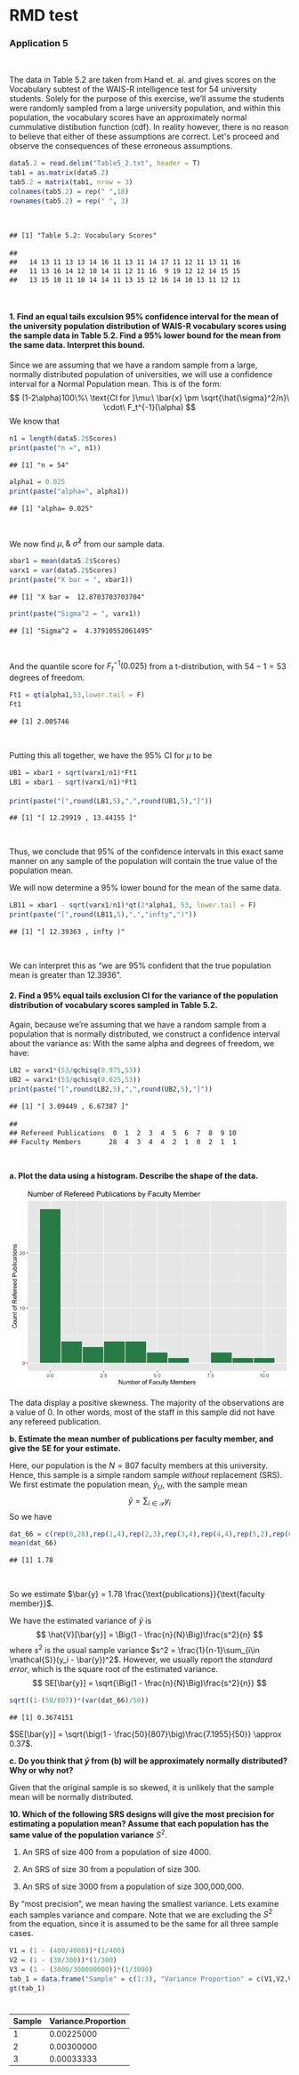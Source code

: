 RMD test
================

### Application 5

<br>

The data in Table 5.2 are taken from Hand et. al. and gives scores on
the Vocabulary subtest of the WAIS-R intelligence test for 54 university
students. Solely for the purpose of this exercise, we’ll assume the
students were randomly sampled from a large university population, and
within this population, the vocabulary scores have an approximately normal cummulative distibution function (cdf).
In reality however, there is no reason to believe that either of these
assumptions are correct. Let's proceed and observe the consequences of these erroneous assumptions.  <br>

``` r
data5.2 = read.delim("Table5_2.txt", header = T)
tab1 = as.matrix(data5.2)
tab5.2 = matrix(tab1, nrow = 3)
colnames(tab5.2) = rep(" ",18)
rownames(tab5.2) = rep(" ", 3)
```

<br>

    ## [1] "Table 5.2: Vocabulary Scores"

    ##                                                        
    ##   14 13 11 13 13 14 16 11 13 11 14 17 11 12 11 13 11 16
    ##   11 13 16 14 12 10 14 11 12 11 16  9 19 12 12 14 15 15
    ##   13 15 10 11 10 14 14 11 13 15 12 16 14 10 13 11 12 11

<br>

#### 1. Find an equal tails exculsion 95% confidence interval for the mean of the university population distribution of WAIS-R vocabulary scores using the sample data in Table 5.2. Find a 95% lower bound for the mean from the same data. Interpret this bound.

  

Since we are assuming that we have a random sample from a large,
normally distributed population of universities, we will use a
confidence interval for a Normal Population mean. This is of the form:  
$$
          (1-2\alpha)100\%\ \text{CI for }\mu:\ \bar{x} \pm \sqrt{\hat{\sigma}^2/n}\ \cdot\ F_t^{-1}(\alpha)
                        $$ We know that

``` r
n1 = length(data5.2$Scores)
print(paste("n =", n1))
```

    ## [1] "n = 54"

``` r
alpha1 = 0.025
print(paste("alpha=", alpha1))
```

    ## [1] "alpha= 0.025"

<br>

We now find $\mu, \&\ \hat{\sigma}^2$ from our sample data. <br>

``` r
xbar1 = mean(data5.2$Scores)
varx1 = var(data5.2$Scores)
print(paste("X bar = ", xbar1))
```

    ## [1] "X bar =  12.8703703703704"

``` r
print(paste("Sigma^2 = ", varx1))
```

    ## [1] "Sigma^2 =  4.37910552061495"

<br>

And the quantile score for $F^{-1}_t(0.025)$ from a t-distribution, with
$54-1 = 53$ degrees of freedom. <br>

``` r
Ft1 = qt(alpha1,53,lower.tail = F)
Ft1
```

    ## [1] 2.005746

<br>

Putting this all together, we have the 95% CI for $\mu$ to be <br>

``` r
UB1 = xbar1 + sqrt(varx1/n1)*Ft1
LB1 = xbar1 - sqrt(varx1/n1)*Ft1

print(paste("[",round(LB1,5),",",round(UB1,5),"]"))
```

    ## [1] "[ 12.29919 , 13.44155 ]"

<br>

Thus, we conclude that 95% of the confidence intervals in this exact
same manner on any sample of the population will contain the true value
of the population mean. <br>

We will now determine a 95% lower bound for the mean of the same data.
<br>

``` r
LB11 = xbar1 - sqrt(varx1/n1)*qt(2*alpha1, 53, lower.tail = F)
print(paste("[",round(LB11,5),",","infty",")"))
```

    ## [1] "[ 12.39363 , infty )"

<br>

We can interpret this as “we are 95% confident that the true population
mean is greater than 12.3936”. <br>

#### 2. Find a 95% equal tails exclusion CI for the variance of the population distribution of vocabulary scores sampled in Table 5.2.

  

Again, because we’re assuming that we have a random sample from a
population that is normally distributed, we construct a confidence
interval about the variance as: With the same alpha and degrees of
freedom, we have:

``` r
LB2 = varx1*(53/qchisq(0.975,53))
UB2 = varx1*(53/qchisq(0.025,53))
print(paste("[",round(LB2,5),",",round(UB2,5),"]"))
```

    ## [1] "[ 3.09449 , 6.67387 ]"

    ##                                                       
    ## Refereed Publications  0  1  2  3  4  5  6  7  8  9 10
    ## Faculty Members       28  4  3  4  4  2  1  0  2  1  1

<br>

**a. Plot the data using a histogram. Describe the shape of the data.**
<br>

![](test1_files/figure-gfm/unnamed-chunk-10-1.png)<!-- -->

The data display a positive skewness. The majority of the observations
are a value of 0. In other words, most of the staff in this sample did
not have any refereed publication. <br>

**b. Estimate the mean number of publications per faculty member, and
give the SE for your estimate.** <br>

Here, our population is the $N= 807$ faculty members at this university.
Hence, this sample is a simple random sample *without* replacement
(SRS). We first estimate the population mean, $\bar{y}_{U}$, with the
sample mean $$
                                  \bar{y} = \sum_{i\in \mathcal{S}} y_i
                                        $$ So we have

``` r
dat_66 = c(rep(0,28),rep(1,4),rep(2,3),rep(3,4),rep(4,4),rep(5,2),rep(6,1),rep(7,0),rep(8,2),rep(9,1),rep(10,1))
mean(dat_66)
```

    ## [1] 1.78

<br>

So we estimate
$\bar{y} = 1.78 \frac{\text{publications}}{\text{faculty member}}$. <br>

We have the estimated variance of $\bar{y}$ is $$
                    \hat{V}[\bar{y}] = \Big(1 - \frac{n}{N}\Big)\frac{s^2}{n}
                                    $$ where $s^2$ is the usual sample
variance $s^2 = \frac{1}{n-1}\sum_{i\in \mathcal{S}}(y_i - \bar{y})^2$.
However, we usually report the *standard error*, which is the square
root of the estimated variance. $$
                                    SE[\bar{y}] = \sqrt{\Big(1 - \frac{n}{N}\Big)\frac{s^2}{n}}
                                          $$

``` r
sqrt((1-(50/807))*(var(dat_66)/50))
```

    ## [1] 0.3674151

$SE[\bar{y}] = \sqrt{\big(1 - \frac{50}{807}\big)\frac{7.1955}{50}} \approx 0.37$.

**c. Do you think that $\bar{y}$ from (b) will be approximately normally
distributed? Why or why not?** <br>

Given that the original sample is so skewed, it is unlikely that the
sample mean will be normally distributed. <br>

**10. Which of the following SRS designs will give the most precision
for estimating a population mean? Assume that each population has the
same value of the population variance** $S^2$.<br>

1.  An SRS of size 400 from a population of size 4000.<br>

2.  An SRS of size 30 from a population of size 300.<br>

3.  An SRS of size 3000 from a population of size 300,000,000. <br>

By “most precision”, we mean having the smallest variance. Lets examine
each samples variance and compare. Note that we are excluding the $S^2$
from the equation, since it is assumed to be the same for all three
sample cases. <br>

``` r
V1 = (1 - (400/4000))*(1/400)
V2 = (1 - (30/300))*(1/300)
V3 = (1 - (3000/300000000))*(1/3000)
tab_1 = data.frame("Sample" = c(1:3), "Variance Proportion" = c(V1,V2,V3))
gt(tab_1)
```

<div id="kdfwuifsxp" style="padding-left:0px;padding-right:0px;padding-top:10px;padding-bottom:10px;overflow-x:auto;overflow-y:auto;width:auto;height:auto;">
<style>html {
  font-family: -apple-system, BlinkMacSystemFont, 'Segoe UI', Roboto, Oxygen, Ubuntu, Cantarell, 'Helvetica Neue', 'Fira Sans', 'Droid Sans', Arial, sans-serif;
}

#kdfwuifsxp .gt_table {
  display: table;
  border-collapse: collapse;
  margin-left: auto;
  margin-right: auto;
  color: #333333;
  font-size: 16px;
  font-weight: normal;
  font-style: normal;
  background-color: #FFFFFF;
  width: auto;
  border-top-style: solid;
  border-top-width: 2px;
  border-top-color: #A8A8A8;
  border-right-style: none;
  border-right-width: 2px;
  border-right-color: #D3D3D3;
  border-bottom-style: solid;
  border-bottom-width: 2px;
  border-bottom-color: #A8A8A8;
  border-left-style: none;
  border-left-width: 2px;
  border-left-color: #D3D3D3;
}

#kdfwuifsxp .gt_heading {
  background-color: #FFFFFF;
  text-align: center;
  border-bottom-color: #FFFFFF;
  border-left-style: none;
  border-left-width: 1px;
  border-left-color: #D3D3D3;
  border-right-style: none;
  border-right-width: 1px;
  border-right-color: #D3D3D3;
}

#kdfwuifsxp .gt_caption {
  padding-top: 4px;
  padding-bottom: 4px;
}

#kdfwuifsxp .gt_title {
  color: #333333;
  font-size: 125%;
  font-weight: initial;
  padding-top: 4px;
  padding-bottom: 4px;
  padding-left: 5px;
  padding-right: 5px;
  border-bottom-color: #FFFFFF;
  border-bottom-width: 0;
}

#kdfwuifsxp .gt_subtitle {
  color: #333333;
  font-size: 85%;
  font-weight: initial;
  padding-top: 0;
  padding-bottom: 6px;
  padding-left: 5px;
  padding-right: 5px;
  border-top-color: #FFFFFF;
  border-top-width: 0;
}

#kdfwuifsxp .gt_bottom_border {
  border-bottom-style: solid;
  border-bottom-width: 2px;
  border-bottom-color: #D3D3D3;
}

#kdfwuifsxp .gt_col_headings {
  border-top-style: solid;
  border-top-width: 2px;
  border-top-color: #D3D3D3;
  border-bottom-style: solid;
  border-bottom-width: 2px;
  border-bottom-color: #D3D3D3;
  border-left-style: none;
  border-left-width: 1px;
  border-left-color: #D3D3D3;
  border-right-style: none;
  border-right-width: 1px;
  border-right-color: #D3D3D3;
}

#kdfwuifsxp .gt_col_heading {
  color: #333333;
  background-color: #FFFFFF;
  font-size: 100%;
  font-weight: normal;
  text-transform: inherit;
  border-left-style: none;
  border-left-width: 1px;
  border-left-color: #D3D3D3;
  border-right-style: none;
  border-right-width: 1px;
  border-right-color: #D3D3D3;
  vertical-align: bottom;
  padding-top: 5px;
  padding-bottom: 6px;
  padding-left: 5px;
  padding-right: 5px;
  overflow-x: hidden;
}

#kdfwuifsxp .gt_column_spanner_outer {
  color: #333333;
  background-color: #FFFFFF;
  font-size: 100%;
  font-weight: normal;
  text-transform: inherit;
  padding-top: 0;
  padding-bottom: 0;
  padding-left: 4px;
  padding-right: 4px;
}

#kdfwuifsxp .gt_column_spanner_outer:first-child {
  padding-left: 0;
}

#kdfwuifsxp .gt_column_spanner_outer:last-child {
  padding-right: 0;
}

#kdfwuifsxp .gt_column_spanner {
  border-bottom-style: solid;
  border-bottom-width: 2px;
  border-bottom-color: #D3D3D3;
  vertical-align: bottom;
  padding-top: 5px;
  padding-bottom: 5px;
  overflow-x: hidden;
  display: inline-block;
  width: 100%;
}

#kdfwuifsxp .gt_group_heading {
  padding-top: 8px;
  padding-bottom: 8px;
  padding-left: 5px;
  padding-right: 5px;
  color: #333333;
  background-color: #FFFFFF;
  font-size: 100%;
  font-weight: initial;
  text-transform: inherit;
  border-top-style: solid;
  border-top-width: 2px;
  border-top-color: #D3D3D3;
  border-bottom-style: solid;
  border-bottom-width: 2px;
  border-bottom-color: #D3D3D3;
  border-left-style: none;
  border-left-width: 1px;
  border-left-color: #D3D3D3;
  border-right-style: none;
  border-right-width: 1px;
  border-right-color: #D3D3D3;
  vertical-align: middle;
  text-align: left;
}

#kdfwuifsxp .gt_empty_group_heading {
  padding: 0.5px;
  color: #333333;
  background-color: #FFFFFF;
  font-size: 100%;
  font-weight: initial;
  border-top-style: solid;
  border-top-width: 2px;
  border-top-color: #D3D3D3;
  border-bottom-style: solid;
  border-bottom-width: 2px;
  border-bottom-color: #D3D3D3;
  vertical-align: middle;
}

#kdfwuifsxp .gt_from_md > :first-child {
  margin-top: 0;
}

#kdfwuifsxp .gt_from_md > :last-child {
  margin-bottom: 0;
}

#kdfwuifsxp .gt_row {
  padding-top: 8px;
  padding-bottom: 8px;
  padding-left: 5px;
  padding-right: 5px;
  margin: 10px;
  border-top-style: solid;
  border-top-width: 1px;
  border-top-color: #D3D3D3;
  border-left-style: none;
  border-left-width: 1px;
  border-left-color: #D3D3D3;
  border-right-style: none;
  border-right-width: 1px;
  border-right-color: #D3D3D3;
  vertical-align: middle;
  overflow-x: hidden;
}

#kdfwuifsxp .gt_stub {
  color: #333333;
  background-color: #FFFFFF;
  font-size: 100%;
  font-weight: initial;
  text-transform: inherit;
  border-right-style: solid;
  border-right-width: 2px;
  border-right-color: #D3D3D3;
  padding-left: 5px;
  padding-right: 5px;
}

#kdfwuifsxp .gt_stub_row_group {
  color: #333333;
  background-color: #FFFFFF;
  font-size: 100%;
  font-weight: initial;
  text-transform: inherit;
  border-right-style: solid;
  border-right-width: 2px;
  border-right-color: #D3D3D3;
  padding-left: 5px;
  padding-right: 5px;
  vertical-align: top;
}

#kdfwuifsxp .gt_row_group_first td {
  border-top-width: 2px;
}

#kdfwuifsxp .gt_summary_row {
  color: #333333;
  background-color: #FFFFFF;
  text-transform: inherit;
  padding-top: 8px;
  padding-bottom: 8px;
  padding-left: 5px;
  padding-right: 5px;
}

#kdfwuifsxp .gt_first_summary_row {
  border-top-style: solid;
  border-top-color: #D3D3D3;
}

#kdfwuifsxp .gt_first_summary_row.thick {
  border-top-width: 2px;
}

#kdfwuifsxp .gt_last_summary_row {
  padding-top: 8px;
  padding-bottom: 8px;
  padding-left: 5px;
  padding-right: 5px;
  border-bottom-style: solid;
  border-bottom-width: 2px;
  border-bottom-color: #D3D3D3;
}

#kdfwuifsxp .gt_grand_summary_row {
  color: #333333;
  background-color: #FFFFFF;
  text-transform: inherit;
  padding-top: 8px;
  padding-bottom: 8px;
  padding-left: 5px;
  padding-right: 5px;
}

#kdfwuifsxp .gt_first_grand_summary_row {
  padding-top: 8px;
  padding-bottom: 8px;
  padding-left: 5px;
  padding-right: 5px;
  border-top-style: double;
  border-top-width: 6px;
  border-top-color: #D3D3D3;
}

#kdfwuifsxp .gt_striped {
  background-color: rgba(128, 128, 128, 0.05);
}

#kdfwuifsxp .gt_table_body {
  border-top-style: solid;
  border-top-width: 2px;
  border-top-color: #D3D3D3;
  border-bottom-style: solid;
  border-bottom-width: 2px;
  border-bottom-color: #D3D3D3;
}

#kdfwuifsxp .gt_footnotes {
  color: #333333;
  background-color: #FFFFFF;
  border-bottom-style: none;
  border-bottom-width: 2px;
  border-bottom-color: #D3D3D3;
  border-left-style: none;
  border-left-width: 2px;
  border-left-color: #D3D3D3;
  border-right-style: none;
  border-right-width: 2px;
  border-right-color: #D3D3D3;
}

#kdfwuifsxp .gt_footnote {
  margin: 0px;
  font-size: 90%;
  padding-left: 4px;
  padding-right: 4px;
  padding-left: 5px;
  padding-right: 5px;
}

#kdfwuifsxp .gt_sourcenotes {
  color: #333333;
  background-color: #FFFFFF;
  border-bottom-style: none;
  border-bottom-width: 2px;
  border-bottom-color: #D3D3D3;
  border-left-style: none;
  border-left-width: 2px;
  border-left-color: #D3D3D3;
  border-right-style: none;
  border-right-width: 2px;
  border-right-color: #D3D3D3;
}

#kdfwuifsxp .gt_sourcenote {
  font-size: 90%;
  padding-top: 4px;
  padding-bottom: 4px;
  padding-left: 5px;
  padding-right: 5px;
}

#kdfwuifsxp .gt_left {
  text-align: left;
}

#kdfwuifsxp .gt_center {
  text-align: center;
}

#kdfwuifsxp .gt_right {
  text-align: right;
  font-variant-numeric: tabular-nums;
}

#kdfwuifsxp .gt_font_normal {
  font-weight: normal;
}

#kdfwuifsxp .gt_font_bold {
  font-weight: bold;
}

#kdfwuifsxp .gt_font_italic {
  font-style: italic;
}

#kdfwuifsxp .gt_super {
  font-size: 65%;
}

#kdfwuifsxp .gt_footnote_marks {
  font-style: italic;
  font-weight: normal;
  font-size: 75%;
  vertical-align: 0.4em;
}

#kdfwuifsxp .gt_asterisk {
  font-size: 100%;
  vertical-align: 0;
}

#kdfwuifsxp .gt_indent_1 {
  text-indent: 5px;
}

#kdfwuifsxp .gt_indent_2 {
  text-indent: 10px;
}

#kdfwuifsxp .gt_indent_3 {
  text-indent: 15px;
}

#kdfwuifsxp .gt_indent_4 {
  text-indent: 20px;
}

#kdfwuifsxp .gt_indent_5 {
  text-indent: 25px;
}
</style>
<table class="gt_table">
  
  <thead class="gt_col_headings">
    <tr>
      <th class="gt_col_heading gt_columns_bottom_border gt_right" rowspan="1" colspan="1" scope="col" id="Sample">Sample</th>
      <th class="gt_col_heading gt_columns_bottom_border gt_right" rowspan="1" colspan="1" scope="col" id="Variance.Proportion">Variance.Proportion</th>
    </tr>
  </thead>
  <tbody class="gt_table_body">
    <tr><td headers="Sample" class="gt_row gt_right">1</td>
<td headers="Variance.Proportion" class="gt_row gt_right">0.00225000</td></tr>
    <tr><td headers="Sample" class="gt_row gt_right">2</td>
<td headers="Variance.Proportion" class="gt_row gt_right">0.00300000</td></tr>
    <tr><td headers="Sample" class="gt_row gt_right">3</td>
<td headers="Variance.Proportion" class="gt_row gt_right">0.00033333</td></tr>
  </tbody>
  
  
</table>
</div>
